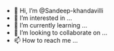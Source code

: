 - 👋 Hi, I’m @Sandeep-khandavilli
- 👀 I’m interested in ...
- 🌱 I’m currently learning ...
- 💞️ I’m looking to collaborate on ...
- 📫 How to reach me ...

<!---
Sandeep-khandavilli/Sandeep-khandavilli is a ✨ special ✨ repository because its `README.md` (this file) appears on your GitHub profile.
You can click the Preview link to take a look at your changes.
--->
